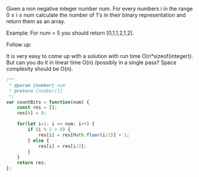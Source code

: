 Given a non negative integer number num. For every numbers i in the range 0 ≤ i ≤ num calculate the number of 1's in their binary representation and return them as an array.

Example:
For num = 5 you should return [0,1,1,2,1,2].

Follow up:

It is very easy to come up with a solution with run time O(n*sizeof(integer)). But can you do it in linear time O(n) /possibly in a single pass?
Space complexity should be O(n).

```js
/**
 * @param {number} num
 * @return {number[]}
 */
var countBits = function(num) {
    const res = [];
    res[0] = 0;

    for(let i=1; i <= num; i++) {
        if (i % 2 > 0) {
            res[i] = res[Math.floor(i/2)] + 1;
        } else {
            res[i] = res[i/2];
        }
    }
    return res;
};
```
